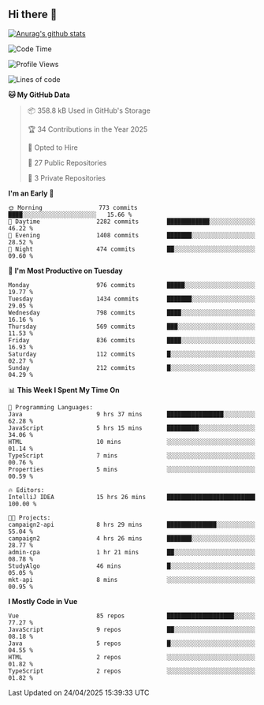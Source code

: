## Hi there 👋

[![Anurag's github stats](https://github-readme-stats.vercel.app/api?username=Songwonseok)](https://github.com/anuraghazra/github-readme-stats)



<!--START_SECTION:waka-->
![Code Time](http://img.shields.io/badge/Code%20Time-3%2C387%20hrs%2032%20mins-blue)

![Profile Views](http://img.shields.io/badge/Profile%20Views-0-blue)

![Lines of code](https://img.shields.io/badge/From%20Hello%20World%20I%27ve%20Written-34.8%20million%20lines%20of%20code-blue)

**🐱 My GitHub Data** 

> 📦 358.8 kB Used in GitHub's Storage 
 > 
> 🏆 34 Contributions in the Year 2025
 > 
> 💼 Opted to Hire
 > 
> 📜 27 Public Repositories 
 > 
> 🔑 3 Private Repositories 
 > 
**I'm an Early 🐤** 

```text
🌞 Morning                773 commits         ████░░░░░░░░░░░░░░░░░░░░░   15.66 % 
🌆 Daytime                2282 commits        ████████████░░░░░░░░░░░░░   46.22 % 
🌃 Evening                1408 commits        ███████░░░░░░░░░░░░░░░░░░   28.52 % 
🌙 Night                  474 commits         ██░░░░░░░░░░░░░░░░░░░░░░░   09.60 % 
```
📅 **I'm Most Productive on Tuesday** 

```text
Monday                   976 commits         █████░░░░░░░░░░░░░░░░░░░░   19.77 % 
Tuesday                  1434 commits        ███████░░░░░░░░░░░░░░░░░░   29.05 % 
Wednesday                798 commits         ████░░░░░░░░░░░░░░░░░░░░░   16.16 % 
Thursday                 569 commits         ███░░░░░░░░░░░░░░░░░░░░░░   11.53 % 
Friday                   836 commits         ████░░░░░░░░░░░░░░░░░░░░░   16.93 % 
Saturday                 112 commits         █░░░░░░░░░░░░░░░░░░░░░░░░   02.27 % 
Sunday                   212 commits         █░░░░░░░░░░░░░░░░░░░░░░░░   04.29 % 
```


📊 **This Week I Spent My Time On** 

```text
💬 Programming Languages: 
Java                     9 hrs 37 mins       ████████████████░░░░░░░░░   62.28 % 
JavaScript               5 hrs 15 mins       █████████░░░░░░░░░░░░░░░░   34.06 % 
HTML                     10 mins             ░░░░░░░░░░░░░░░░░░░░░░░░░   01.14 % 
TypeScript               7 mins              ░░░░░░░░░░░░░░░░░░░░░░░░░   00.76 % 
Properties               5 mins              ░░░░░░░░░░░░░░░░░░░░░░░░░   00.59 % 

🔥 Editors: 
IntelliJ IDEA            15 hrs 26 mins      █████████████████████████   100.00 % 

🐱‍💻 Projects: 
campaign2-api            8 hrs 29 mins       ██████████████░░░░░░░░░░░   55.04 % 
campaign2                4 hrs 26 mins       ███████░░░░░░░░░░░░░░░░░░   28.77 % 
admin-cpa                1 hr 21 mins        ██░░░░░░░░░░░░░░░░░░░░░░░   08.78 % 
StudyAlgo                46 mins             █░░░░░░░░░░░░░░░░░░░░░░░░   05.05 % 
mkt-api                  8 mins              ░░░░░░░░░░░░░░░░░░░░░░░░░   00.95 % 
```

**I Mostly Code in Vue** 

```text
Vue                      85 repos            ███████████████████░░░░░░   77.27 % 
JavaScript               9 repos             ██░░░░░░░░░░░░░░░░░░░░░░░   08.18 % 
Java                     5 repos             █░░░░░░░░░░░░░░░░░░░░░░░░   04.55 % 
HTML                     2 repos             ░░░░░░░░░░░░░░░░░░░░░░░░░   01.82 % 
TypeScript               2 repos             ░░░░░░░░░░░░░░░░░░░░░░░░░   01.82 % 
```




 Last Updated on 24/04/2025 15:39:33 UTC
<!--END_SECTION:waka-->
